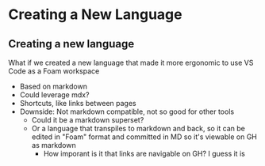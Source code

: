 # Creating a New Language

## Creating a new language

What if we created a new language that made it more ergonomic to use VS Code as a Foam workspace

- Based on markdown
- Could leverage mdx?
- Shortcuts, like links between pages
- Downside: Not markdown compatible, not so good for other tools
  - Could it be a markdown superset?
  - Or a language that transpiles to markdown and back, so it can be edited in "Foam" format and committed in MD so it's viewable on GH as markdown
    - How imporant is it that links are navigable on GH? I guess it is
